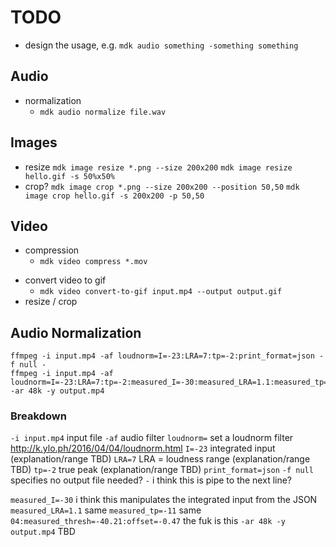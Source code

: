 # TODO

+ design the usage, e.g. `mdk audio something -something something`

## Audio

+ normalization
	- `mdk audio normalize file.wav`

## Images

- resize
	`mdk image resize *.png --size 200x200`
	`mdk image resize hello.gif -s 50%x50%`
- crop?
	`mdk image crop *.png --size 200x200 --position 50,50`
	`mdk image crop hello.gif -s 200x200 -p 50,50`

## Video

+ compression
	- `mdk video compress *.mov`
- convert video to gif
	- `mdk video convert-to-gif input.mp4 --output output.gif`
- resize / crop

## Audio Normalization

```
ffmpeg -i input.mp4 -af loudnorm=I=-23:LRA=7:tp=-2:print_format=json -f null -
ffmpeg -i input.mp4 -af loudnorm=I=-23:LRA=7:tp=-2:measured_I=-30:measured_LRA=1.1:measured_tp=-11:measured_thresh=-40.21:offset=-0.47 -ar 48k -y output.mp4
```

### Breakdown

`-i input.mp4` input file
`-af` audio filter
	`loudnorm=` set a loudnorm filter http://k.ylo.ph/2016/04/04/loudnorm.html
		`I=-23` integrated input (explanation/range TBD)
		`LRA=7` LRA = loudness range (explanation/range TBD)
		`tp=-2` true peak (explanation/range TBD)
		`print_format=json`
	`-f null` specifies no output file needed?
	`-` i think this is pipe to the next line?

`measured_I=-30` i think this manipulates the integrated input from the JSON
`measured_LRA=1.1` same
`measured_tp=-11` same
`04:measured_thresh=-40.21:offset=-0.47` the fuk is this
`-ar 48k -y output.mp4` TBD
